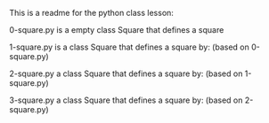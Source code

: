 This is a readme for the python class lesson:

0-square.py is a empty class Square that defines a square

1-square.py is a class Square that defines a square by: (based on 0-square.py)

2-square.py a class Square that defines a square by: (based on 1-square.py)

3-square.py a class Square that defines a square by: (based on 2-square.py)



